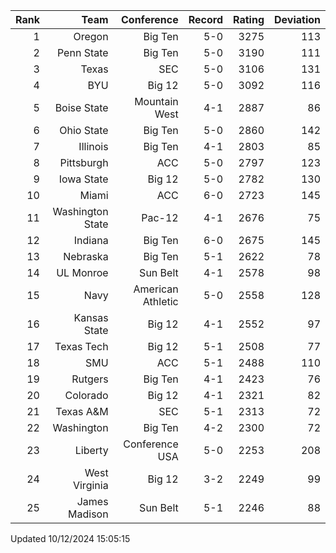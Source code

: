 | Rank  | Team                 | Conference           | Record   | Rating | Deviation |
| ---:  | ---:                 | ---:                 | ---:     | ---:   | ---:      |
| 1     | Oregon               | Big Ten              | 5-0      | 3275   | 113       |
| 2     | Penn State           | Big Ten              | 5-0      | 3190   | 111       |
| 3     | Texas                | SEC                  | 5-0      | 3106   | 131       |
| 4     | BYU                  | Big 12               | 5-0      | 3092   | 116       |
| 5     | Boise State          | Mountain West        | 4-1      | 2887   | 86        |
| 6     | Ohio State           | Big Ten              | 5-0      | 2860   | 142       |
| 7     | Illinois             | Big Ten              | 4-1      | 2803   | 85        |
| 8     | Pittsburgh           | ACC                  | 5-0      | 2797   | 123       |
| 9     | Iowa State           | Big 12               | 5-0      | 2782   | 130       |
| 10    | Miami                | ACC                  | 6-0      | 2723   | 145       |
| 11    | Washington State     | Pac-12               | 4-1      | 2676   | 75        |
| 12    | Indiana              | Big Ten              | 6-0      | 2675   | 145       |
| 13    | Nebraska             | Big Ten              | 5-1      | 2622   | 78        |
| 14    | UL Monroe            | Sun Belt             | 4-1      | 2578   | 98        |
| 15    | Navy                 | American Athletic    | 5-0      | 2558   | 128       |
| 16    | Kansas State         | Big 12               | 4-1      | 2552   | 97        |
| 17    | Texas Tech           | Big 12               | 5-1      | 2508   | 77        |
| 18    | SMU                  | ACC                  | 5-1      | 2488   | 110       |
| 19    | Rutgers              | Big Ten              | 4-1      | 2423   | 76        |
| 20    | Colorado             | Big 12               | 4-1      | 2321   | 82        |
| 21    | Texas A&M            | SEC                  | 5-1      | 2313   | 72        |
| 22    | Washington           | Big Ten              | 4-2      | 2300   | 72        |
| 23    | Liberty              | Conference USA       | 5-0      | 2253   | 208       |
| 24    | West Virginia        | Big 12               | 3-2      | 2249   | 99        |
| 25    | James Madison        | Sun Belt             | 5-1      | 2246   | 88        |

Updated 10/12/2024 15:05:15
